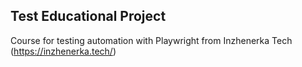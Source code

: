 ## Test Educational Project

Course for testing automation with Playwright from Inzhenerka Tech (https://inzhenerka.tech/)

